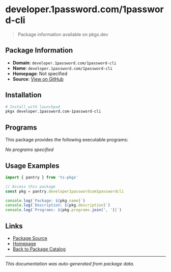 # developer.1password.com/1password-cli

> Package information available on pkgx.dev

## Package Information

- **Domain**: `developer.1password.com/1password-cli`
- **Name**: `developer.1password.com/1password-cli`
- **Homepage**: Not specified
- **Source**: [View on GitHub](https://github.com/pkgxdev/pantry/tree/main/projects/developer.1password.com/1password-cli/package.yml)

## Installation

```bash
# Install with launchpad
pkgx developer.1password.com-1password-cli
```

## Programs

This package provides the following executable programs:

*No programs specified*

## Usage Examples

```typescript
import { pantry } from 'ts-pkgx'

// Access this package
const pkg = pantry.developer1passwordcom1passwordcli

console.log(`Package: ${pkg.name}`)
console.log(`Description: ${pkg.description}`)
console.log(`Programs: ${pkg.programs.join(', ')}`)
```

## Links

- [Package Source](https://github.com/pkgxdev/pantry/tree/main/projects/developer.1password.com/1password-cli/package.yml)
- [Homepage](#)
- [Back to Package Catalog](../package-catalog.md)

---

*This documentation was auto-generated from package data.*
